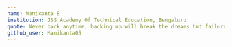 ```yaml
---
name: Manikanta B
institution: JSS Academy Of Technical Education, Bengaluru
quote: Never back anytime, backing up will break the dreams but failure doesn't!
github_user: Manikanta05
---
```



